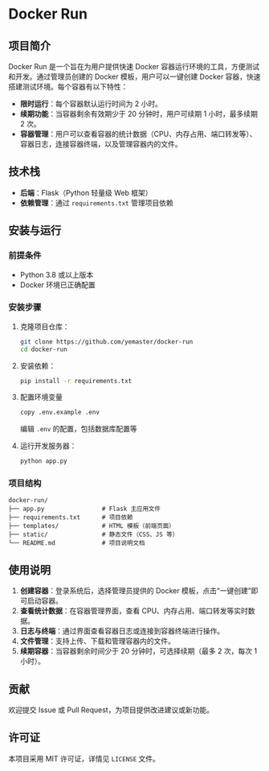 # Docker Run

## 项目简介

Docker Run 是一个旨在为用户提供快速 Docker 容器运行环境的工具，方便测试和开发。通过管理员创建的 Docker 模板，用户可以一键创建 Docker 容器，快速搭建测试环境。每个容器有以下特性：
- **限时运行**：每个容器默认运行时间为 2 小时。
- **续期功能**：当容器剩余有效期少于 20 分钟时，用户可续期 1 小时，最多续期 2 次。
- **容器管理**：用户可以查看容器的统计数据（CPU、内存占用、端口转发等）、容器日志，连接容器终端，以及管理容器内的文件。

## 技术栈

- **后端**：Flask（Python 轻量级 Web 框架）
- **依赖管理**：通过 `requirements.txt` 管理项目依赖

## 安装与运行
### 前提条件

- Python 3.8 或以上版本
- Docker 环境已正确配置

### 安装步骤
1. 克隆项目仓库：
   ```bash
   git clone https://github.com/yemaster/docker-run
   cd docker-run
   ```

2. 安装依赖：
   ```bash
   pip install -r requirements.txt
   ```

3. 配置环境变量

   ```bash
   copy .env.example .env
   ```

   编辑 `.env` 的配置，包括数据库配置等

4. 运行开发服务器：

   ```bash
   python app.py
   ```

### 项目结构
```
docker-run/
├── app.py                # Flask 主应用文件
├── requirements.txt      # 项目依赖
├── templates/            # HTML 模板（前端页面）
├── static/               # 静态文件（CSS、JS 等）
└── README.md             # 项目说明文档
```

## 使用说明
1. **创建容器**：登录系统后，选择管理员提供的 Docker 模板，点击“一键创建”即可启动容器。
2. **查看统计数据**：在容器管理界面，查看 CPU、内存占用、端口转发等实时数据。
3. **日志与终端**：通过界面查看容器日志或连接到容器终端进行操作。
4. **文件管理**：支持上传、下载和管理容器内的文件。
5. **续期容器**：当容器剩余时间少于 20 分钟时，可选择续期（最多 2 次，每次 1 小时）。

## 贡献
欢迎提交 Issue 或 Pull Request，为项目提供改进建议或新功能。

## 许可证
本项目采用 MIT 许可证，详情见 `LICENSE` 文件。